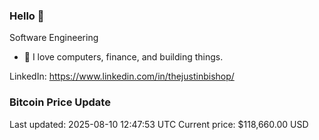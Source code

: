 ### Hello 🤙  

Software Engineering

- 🔭 I love computers, finance, and building things.
  
LinkedIn: https://www.linkedin.com/in/thejustinbishop/  


























































































































































































































































































































































































































































































































































































































































































































































































































































































































































### Bitcoin Price Update
Last updated: 2025-08-10 12:47:53 UTC
Current price: $118,660.00 USD

